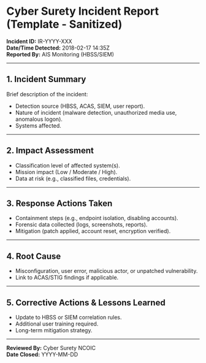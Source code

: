 # Cyber Surety Incident Report (Template - Sanitized)

**Incident ID:** IR-YYYY-XXX  
**Date/Time Detected:** 2018-02-17 14:35Z  
**Reported By:** AIS Monitoring (HBSS/SIEM)  

---

## 1. Incident Summary
Brief description of the incident:
- Detection source (HBSS, ACAS, SIEM, user report).
- Nature of incident (malware detection, unauthorized media use, anomalous logon).
- Systems affected.

---

## 2. Impact Assessment
- Classification level of affected system(s).
- Mission impact (Low / Moderate / High).
- Data at risk (e.g., classified files, credentials).

---

## 3. Response Actions Taken
- Containment steps (e.g., endpoint isolation, disabling accounts).
- Forensic data collected (logs, screenshots, reports).
- Mitigation (patch applied, account reset, encryption verified).

---

## 4. Root Cause
- Misconfiguration, user error, malicious actor, or unpatched vulnerability.
- Link to ACAS/STIG findings if applicable.

---

## 5. Corrective Actions & Lessons Learned
- Update to HBSS or SIEM correlation rules.
- Additional user training required.
- Long-term mitigation strategy.

---

**Reviewed By:** Cyber Surety NCOIC  
**Date Closed:** YYYY-MM-DD
